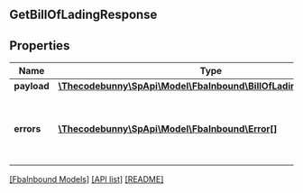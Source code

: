 ## GetBillOfLadingResponse

## Properties

Name | Type | Description | Notes
------------ | ------------- | ------------- | -------------
**payload** | [**\Thecodebunny\SpApi\Model\FbaInbound\BillOfLadingDownloadURL**](BillOfLadingDownloadURL.md) |  | [optional]
**errors** | [**\Thecodebunny\SpApi\Model\FbaInbound\Error[]**](Error.md) | A list of error responses returned when a request is unsuccessful. | [optional]

[[FbaInbound Models]](../) [[API list]](../../Api) [[README]](../../../README.md)
